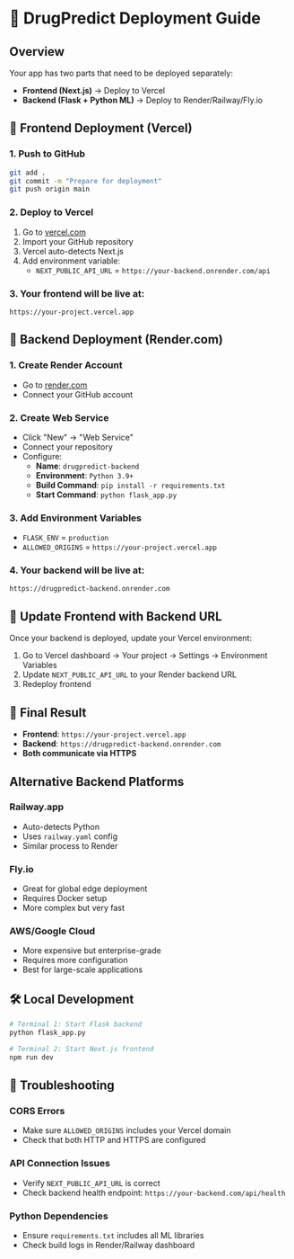 # 🚀 DrugPredict Deployment Guide

## Overview
Your app has two parts that need to be deployed separately:
- **Frontend (Next.js)** → Deploy to Vercel
- **Backend (Flask + Python ML)** → Deploy to Render/Railway/Fly.io

## 📱 Frontend Deployment (Vercel)

### 1. Push to GitHub
```bash
git add .
git commit -m "Prepare for deployment"
git push origin main
```

### 2. Deploy to Vercel
1. Go to [vercel.com](https://vercel.com)
2. Import your GitHub repository
3. Vercel auto-detects Next.js
4. Add environment variable:
   - `NEXT_PUBLIC_API_URL` = `https://your-backend.onrender.com/api`

### 3. Your frontend will be live at:
`https://your-project.vercel.app`

## 🐍 Backend Deployment (Render.com)

### 1. Create Render Account
- Go to [render.com](https://render.com)
- Connect your GitHub account

### 2. Create Web Service
- Click "New" → "Web Service"
- Connect your repository
- Configure:
  - **Name**: `drugpredict-backend`
  - **Environment**: `Python 3.9+`
  - **Build Command**: `pip install -r requirements.txt`
  - **Start Command**: `python flask_app.py`

### 3. Add Environment Variables
- `FLASK_ENV` = `production`
- `ALLOWED_ORIGINS` = `https://your-project.vercel.app`

### 4. Your backend will be live at:
`https://drugpredict-backend.onrender.com`

## 🔄 Update Frontend with Backend URL

Once your backend is deployed, update your Vercel environment:
1. Go to Vercel dashboard → Your project → Settings → Environment Variables
2. Update `NEXT_PUBLIC_API_URL` to your Render backend URL
3. Redeploy frontend

## 🎯 Final Result
- **Frontend**: `https://your-project.vercel.app`
- **Backend**: `https://drugpredict-backend.onrender.com`
- **Both communicate via HTTPS**

## Alternative Backend Platforms

### Railway.app
- Auto-detects Python
- Uses `railway.yaml` config
- Similar process to Render

### Fly.io
- Great for global edge deployment
- Requires Docker setup
- More complex but very fast

### AWS/Google Cloud
- More expensive but enterprise-grade
- Requires more configuration
- Best for large-scale applications

## 🛠 Local Development
```bash
# Terminal 1: Start Flask backend
python flask_app.py

# Terminal 2: Start Next.js frontend  
npm run dev
```

## 🔧 Troubleshooting

### CORS Errors
- Make sure `ALLOWED_ORIGINS` includes your Vercel domain
- Check that both HTTP and HTTPS are configured

### API Connection Issues
- Verify `NEXT_PUBLIC_API_URL` is correct
- Check backend health endpoint: `https://your-backend.com/api/health`

### Python Dependencies
- Ensure `requirements.txt` includes all ML libraries
- Check build logs in Render/Railway dashboard
